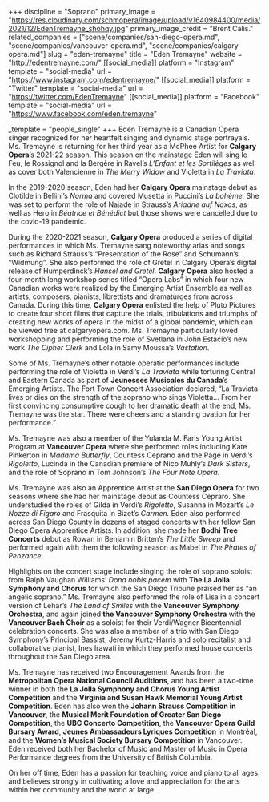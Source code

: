 +++
discipline = "Soprano"
primary_image = "https://res.cloudinary.com/schmopera/image/upload/v1640984400/media/2021/12/EdenTremayne_shohqy.jpg"
primary_image_credit = "Brent Calis."
related_companies = ["scene/companies/san-diego-opera.md", "scene/companies/vancouver-opera.md", "scene/companies/calgary-opera.md"]
slug = "eden-tremayne"
title = "Eden Tremayne"
website = "http://edentremayne.com/"
[[social_media]]
platform = "Instagram"
template = "social-media"
url = "https://www.instagram.com/edentremayne/"
[[social_media]]
platform = "Twitter"
template = "social-media"
url = "https://twitter.com/EdenTremayne"
[[social_media]]
platform = "Facebook"
template = "social-media"
url = "https://www.facebook.com/eden.tremayne"

_template = "people_single"
+++
Eden Tremayne is a Canadian Opera singer recognized for her heartfelt singing and dynamic stage portrayals. Ms. Tremayne is returning for her third year as a McPhee Artist for **Calgary** **Opera**’s 2021-22 season. This season on the mainstage Eden will sing le Feu, le Rossignol and la Bergère in Ravel’s _L’Enfant et les Sortilèges_ as well as cover both Valencienne in _The Merry Widow_ and Violetta in _La Traviata_.

In the 2019-2020 season, Eden had her **Calgary Opera** mainstage debut as Clotilde in Bellini’s _Norma_ and covered Musetta in Puccini’s _La bohème._ She was set to perform the role of Najade in Strauss’s _Ariadne auf Naxos_, as well as Hero in _Béatrice et Bénédict_ but those shows were cancelled due to the covid-19 pandemic.

During the 2020-2021 season, **Calgary Opera** produced a series of digital performances in which Ms. Tremayne sang noteworthy arias and songs such as Richard Strauss’s “Presentation of the Rose” and Schumann’s “Widmung”. She also performed the role of Gretel in Calgary Opera’s digital release of Humperdinck’s _Hansel and Gretel_. **Calgary Opera** also hosted a four-month long workshop series titled “Opera Labs” in which four new Canadian works were realized by the Emerging Artist Ensemble as well as artists, composers, pianists, librettists and dramaturges from across Canada. During this time, **Calgary Opera** enlisted the help of Pluto Pictures to create four short films that capture the trials, tribulations and triumphs of creating new works of opera in the midst of a global pandemic, which can be viewed free at calgaryopera.com. Ms. Tremayne particularly loved workshopping and performing the role of Svetlana in John Estacio’s new work _The Cipher Clerk_ and Lola in Samy Moussa’s _Vastation_.

Some of Ms. Tremayne’s other notable operatic performances include performing the role of Violetta in Verdi’s _La Traviata_ while torturing Central and Eastern Canada as part of **Jeunesses Musicales du Canada**’s Emerging Artists. The Fort Town Concert Association declared, “La Traviata lives or dies on the strength of the soprano who sings Violetta… From her first convincing consumptive cough to her dramatic death at the end, Ms. Tremayne was the star. There were cheers and a standing ovation for her performance.”

Ms. Tremayne was also a member of the Yulanda M. Faris Young Artist Program at **Vancouver Opera** where she performed roles including Kate Pinkerton in _Madama Butterfly_, Countess Ceprano and the Page in Verdi’s _Rigoletto_, Lucinda in the Canadian premiere of Nico Muhly’s _Dark Sisters_, and the role of Soprano in Tom Johnson’s _The Four Note Opera_.

Ms. Tremayne was also an Apprentice Artist at the **San Diego Opera** for two seasons where she had her mainstage debut as Countess Cepraro. She understudied the roles of Gilda in Verdi’s _Rigoletto_, Susanna in Mozart’s _Le Nozze di Figaro_ and Frasquita in Bizet’s _Carmen._ Eden also performed across San Diego County in dozens of staged concerts with her fellow San Diego Opera Apprentice Artists. In addition, she made her **Bodhi Tree Concerts** debut as Rowan in Benjamin Britten’s _The Little Sweep_ and performed again with them the following season as Mabel in _The Pirates of Penzance_.

Highlights on the concert stage include singing the role of soprano soloist from Ralph Vaughan Williams’ _Dona nobis pacem_ with **The La Jolla Symphony and Chorus** for which the San Diego Tribune praised her as “an angelic soprano.” Ms. Tremayne also performed the role of Lisa in a concert version of Lehar’s _The Land of Smiles_ with the **Vancouver Symphony Orchestra**, and again joined **the Vancouver Symphony Orchestra** with the **Vancouver Bach Choir** as a soloist for their Verdi/Wagner Bicentennial celebration concerts. She was also a member of a trio with San Diego Symphony’s Principal Bassist, Jeremy Kurtz-Harris and solo recitalist and collaborative pianist, Ines Irawati in which they performed house concerts throughout the San Diego area.

Ms. Tremayne has received two Encouragement Awards from the **Metropolitan Opera National Council Auditions**, and has been a two-time winner in both the **La Jolla Symphony and Chorus Young Artist Competition** and the **Virginia and Susan Hawk Memorial Young Artist Competition**. Eden has also won the **Johann Strauss Competition in Vancouver**, the **Musical Merit Foundation of Greater San Diego Competition**, the **UBC Concerto Competition**, the **Vancouver Opera Guild Bursary Award**, **Jeunes Ambassadeurs Lyriques Competition** in Montréal, and the **Women’s Musical Society Bursary Competition** in Vancouver. Eden received both her Bachelor of Music and Master of Music in Opera Performance degrees from the University of British Columbia.

On her off time, Eden has a passion for teaching voice and piano to all ages, and believes strongly in cultivating a love and appreciation for the arts within her community and the world at large.